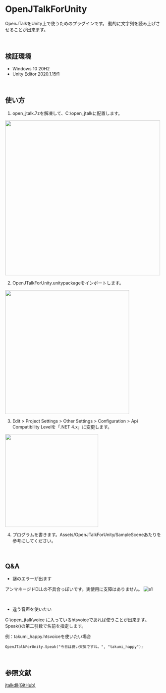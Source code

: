 # OpenJTalkForUnity
OpenJTalkをUnity上で使うためのプラグインです。
動的に文字列を読み上げさせることが出来ます。

<br>

## 検証環境
- Windows 10 20H2
- Unity Editor 2020.1.15f1

<br>

## 使い方
1. open_jtalk.7zを解凍して、C:\open_jtalkに配置します。

<img src="https://user-images.githubusercontent.com/33755507/129215445-fa0ad6cc-76d2-4993-915e-44cb423f6c09.png" width="500">

2. OpenJTalkForUnity.unitypackageをインポートします。

<img src="https://user-images.githubusercontent.com/33755507/129216066-e57e084a-2027-4d35-8f19-4ec0d4261dec.png" width="400">

3. Edit > Project Settings > Other Settings > Configuration > Api Compatibility Levelを「.NET 4.x」に変更します。
<img src="https://user-images.githubusercontent.com/33755507/129219061-f24d8638-56f9-405c-b91f-bc76951c6c4a.png" width="300">

4. プログラムを書きます。Assets/OpenJTalkForUnity/SampleSceneあたりを参考にしてください。

<br>

## Q&A
- 謎のエラーが出ます

アンマネージドDLLの不具合っぽいです。実使用に支障はありません。
![e1](https://user-images.githubusercontent.com/33755507/129216635-f21a0cfc-8ccc-4e49-bd61-496cdbf8f907.PNG)

<br>

- 違う音声を使いたい

C:\open_jtalk\voice に入っているhtsvoiceであれば使うことが出来ます。Speak()の第二引数で名前を指定します。

例：takumi_happy.htsvoiceを使いたい場合

`OpenJTalkForUnity.Speak("今日は良い天気ですね。", "takumi_happy");`

<br>

## 参照文献
[jtalkdll(GitHub)](https://github.com/rosmarinus/jtalkdll)
